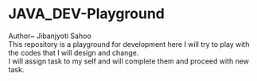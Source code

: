# JAVA_DEV-Playground
Author~ Jibanjyoti Sahoo<br>
This repository is a playground for development here I will try to play with the codes that I will design and change.<br>
I will assign task to my self and will complete them and proceed with new task.
